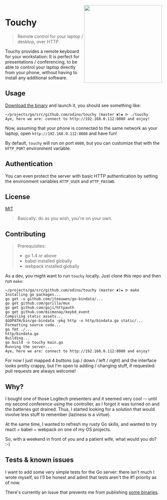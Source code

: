 <img align="right" width="250px" src="https://raw.githubusercontent.com/odino/touchy/master/touchy.gif" />

# Touchy

> Remote control for your laptop / desktop, over HTTP.

Touchy provides a remote keyboard for your workstation:
It is perfect for presentations / conferencing, to be able
to control your laptop directly from your phone, without
having to install any additional software.

## Usage

[Download the binary](https://github.com/odino/touchy/releases) and launch it, you should see something like:

```
~/projects/go/src/github.com/odino/touchy (master ✘)✹ ᐅ ./touchy
Aye, here we are: connect to http://192.168.0.112:8080 and enjoy!
```

Now, assuming that your phone is connected to the same network as your
laptop, open `http://192.168.0.112:8080` and have fun!

By default, `touchy` will run on port `8080`, but you can customize that
with the `HTTP_PORT` environment variable.

## Authentication

You can even protect the server with basic HTTP authentication by
setting the environment variables `HTTP_USER` and `HTTP_PASSWD`.

## License

[MIT](https://opensource.org/licenses/MIT)

> Basically: do as you wish, you're on your own.

## Contributing

> Prerequisites:
>
> * go 1.4 or above
> * babel installed globally
> * webpack installed globally

As a dev, you might want to run `touchy` locally. Just clone this repo
and then run `make`:

```
~/projects/go/src/github.com/odino/touchy (master ✘)✚ ᐅ make
Installing go packages...
go get -u github.com/jteeuwen/go-bindata/...
go get github.com/gorilla/mux
go get github.com/goji/httpauth
go get github.com/micmonay/keybd_event
Compiling static assets...
$GOPATH/bin/go-bindata -pkg http -o http/bindata.go static/...
Formatting source code...
go fmt ./...
http/bindata.go
Building...
go build -o touchy main.go
Running the server...
Aye, here we are: connect to http://192.168.0.112:8080 and enjoy!
```

For now I just mapped 4 buttons (up / down / left / right) and the interface
looks pretty crappy, but I'm open to adding /  changing stuff, if requested:
pull requests are always welcome!

## Why?

I bought one of those Logitech presenters and it seemed very cool -- until
my second conference using the controller, as I forgot it was turned on
and the batteries got drained. Thus, I started looking for a solution
that would involve less stuff to remember (laziness is a virtue).

At the same time, I wanted to refresh my rusty Go skills, and wanted
to try react + babel + webpack on one of my OS projects.

So, with a weekend in front of you and a patient wife, what would
you do? :-)

## Tests & known issues

I want to add some very simple tests for the Go server: there isn't much
I wrote myself, so I'll be honest and admit that tests aren't the #1 priority
as of now.

There's currently an issue that prevents me from publishing [some binaries](https://github.com/micmonay/keybd_event/issues/2).
